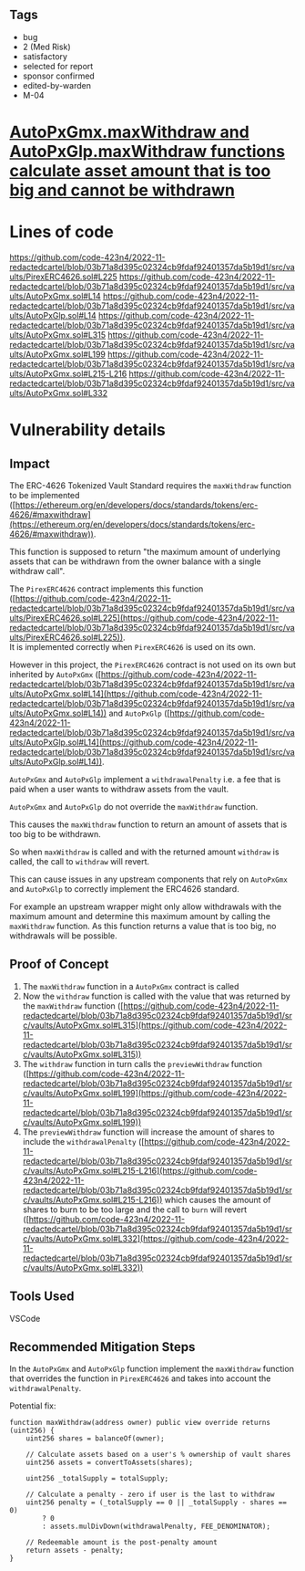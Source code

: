 ## Tags

- bug
- 2 (Med Risk)
- satisfactory
- selected for report
- sponsor confirmed
- edited-by-warden
- M-04

# [AutoPxGmx.maxWithdraw and AutoPxGlp.maxWithdraw functions calculate asset amount that is too big and cannot be withdrawn](https://github.com/code-423n4/2022-11-redactedcartel-findings/issues/97) 

# Lines of code

https://github.com/code-423n4/2022-11-redactedcartel/blob/03b71a8d395c02324cb9fdaf92401357da5b19d1/src/vaults/PirexERC4626.sol#L225
https://github.com/code-423n4/2022-11-redactedcartel/blob/03b71a8d395c02324cb9fdaf92401357da5b19d1/src/vaults/AutoPxGmx.sol#L14
https://github.com/code-423n4/2022-11-redactedcartel/blob/03b71a8d395c02324cb9fdaf92401357da5b19d1/src/vaults/AutoPxGlp.sol#L14
https://github.com/code-423n4/2022-11-redactedcartel/blob/03b71a8d395c02324cb9fdaf92401357da5b19d1/src/vaults/AutoPxGmx.sol#L315
https://github.com/code-423n4/2022-11-redactedcartel/blob/03b71a8d395c02324cb9fdaf92401357da5b19d1/src/vaults/AutoPxGmx.sol#L199
https://github.com/code-423n4/2022-11-redactedcartel/blob/03b71a8d395c02324cb9fdaf92401357da5b19d1/src/vaults/AutoPxGmx.sol#L215-L216
https://github.com/code-423n4/2022-11-redactedcartel/blob/03b71a8d395c02324cb9fdaf92401357da5b19d1/src/vaults/AutoPxGmx.sol#L332


# Vulnerability details

## Impact
The ERC-4626 Tokenized Vault Standard requires the `maxWithdraw` function to be implemented ([https://ethereum.org/en/developers/docs/standards/tokens/erc-4626/#maxwithdraw](https://ethereum.org/en/developers/docs/standards/tokens/erc-4626/#maxwithdraw)).  

This function is supposed to return "the maximum amount of underlying assets that can be withdrawn from the owner balance with a single withdraw call".  

The `PirexERC4626` contract implements this function ([https://github.com/code-423n4/2022-11-redactedcartel/blob/03b71a8d395c02324cb9fdaf92401357da5b19d1/src/vaults/PirexERC4626.sol#L225](https://github.com/code-423n4/2022-11-redactedcartel/blob/03b71a8d395c02324cb9fdaf92401357da5b19d1/src/vaults/PirexERC4626.sol#L225)).  
It is implemented correctly when `PirexERC4626` is used on its own.  

However in this project, the `PirexERC4626` contract is not used on its own but inherited by `AutoPxGmx` ([https://github.com/code-423n4/2022-11-redactedcartel/blob/03b71a8d395c02324cb9fdaf92401357da5b19d1/src/vaults/AutoPxGmx.sol#L14](https://github.com/code-423n4/2022-11-redactedcartel/blob/03b71a8d395c02324cb9fdaf92401357da5b19d1/src/vaults/AutoPxGmx.sol#L14)) and `AutoPxGlp` ([https://github.com/code-423n4/2022-11-redactedcartel/blob/03b71a8d395c02324cb9fdaf92401357da5b19d1/src/vaults/AutoPxGlp.sol#L14](https://github.com/code-423n4/2022-11-redactedcartel/blob/03b71a8d395c02324cb9fdaf92401357da5b19d1/src/vaults/AutoPxGlp.sol#L14)).  

`AutoPxGmx` and `AutoPxGlp` implement a `withdrawalPenalty` i.e. a fee that is paid when a user wants to withdraw assets from the vault.  

`AutoPxGmx` and `AutoPxGlp` do not override the `maxWithdraw` function.  

This causes the `maxWithdraw` function to return an amount of assets that is too big to be withdrawn.  

So when `maxWithdraw` is called and with the returned amount `withdraw` is called, the call to `withdraw` will revert.  

This can cause issues in any upstream components that rely on `AutoPxGmx` and `AutoPxGlp` to correctly implement the ERC4626 standard.  

For example an upstream wrapper might only allow withdrawals with the maximum amount and determine this maximum amount by calling the `maxWithdraw` function. As this function returns a value that is too big, no withdrawals will be possible.  

## Proof of Concept
1. The `maxWithdraw` function in a `AutoPxGmx` contract is called
2. Now the `withdraw` function is called with the value that was returned by the `maxWithdraw` function ([https://github.com/code-423n4/2022-11-redactedcartel/blob/03b71a8d395c02324cb9fdaf92401357da5b19d1/src/vaults/AutoPxGmx.sol#L315](https://github.com/code-423n4/2022-11-redactedcartel/blob/03b71a8d395c02324cb9fdaf92401357da5b19d1/src/vaults/AutoPxGmx.sol#L315))
3. The `withdraw` function in turn calls the `previewWithdraw` function ([https://github.com/code-423n4/2022-11-redactedcartel/blob/03b71a8d395c02324cb9fdaf92401357da5b19d1/src/vaults/AutoPxGmx.sol#L199](https://github.com/code-423n4/2022-11-redactedcartel/blob/03b71a8d395c02324cb9fdaf92401357da5b19d1/src/vaults/AutoPxGmx.sol#L199))
4. The `previewWithdraw` function will increase the amount of shares to include the `withdrawalPenalty` ([https://github.com/code-423n4/2022-11-redactedcartel/blob/03b71a8d395c02324cb9fdaf92401357da5b19d1/src/vaults/AutoPxGmx.sol#L215-L216](https://github.com/code-423n4/2022-11-redactedcartel/blob/03b71a8d395c02324cb9fdaf92401357da5b19d1/src/vaults/AutoPxGmx.sol#L215-L216)) which causes the amount of shares to burn to be too large and the call to `burn` will revert ([https://github.com/code-423n4/2022-11-redactedcartel/blob/03b71a8d395c02324cb9fdaf92401357da5b19d1/src/vaults/AutoPxGmx.sol#L332](https://github.com/code-423n4/2022-11-redactedcartel/blob/03b71a8d395c02324cb9fdaf92401357da5b19d1/src/vaults/AutoPxGmx.sol#L332))

## Tools Used
VSCode

## Recommended Mitigation Steps
In the `AutoPxGmx` and `AutoPxGlp` function implement the `maxWithdraw` function that overrides the function in `PirexERC4626` and takes into account the `withdrawalPenalty`.  

Potential fix:
```solidity
function maxWithdraw(address owner) public view override returns (uint256) {
    uint256 shares = balanceOf(owner);

    // Calculate assets based on a user's % ownership of vault shares
    uint256 assets = convertToAssets(shares);

    uint256 _totalSupply = totalSupply;

    // Calculate a penalty - zero if user is the last to withdraw
    uint256 penalty = (_totalSupply == 0 || _totalSupply - shares == 0)
        ? 0
        : assets.mulDivDown(withdrawalPenalty, FEE_DENOMINATOR);

    // Redeemable amount is the post-penalty amount
    return assets - penalty;
}
```